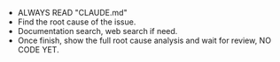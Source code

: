 - ALWAYS READ "CLAUDE.md"
- Find the root cause of the issue.
- Documentation search, web search if need.
- Once finish, show the full root cause analysis and wait for review, NO CODE YET.
